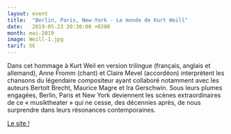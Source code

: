 ```yaml
---
layout: event
title:  "Berlin, Paris, New-York - Le monde de Kurt Weill"
date:   2019-05-23 20:30:00 +0200
month: mai-2019
image: Weill-1.jpg
tarif: 5€
---
```


Dans cet hommage à Kurt Weil en version trilingue (français, anglais et allemand), Anne Fromm (chant) et Claire Mevel (accordéon) interprètent les chansons du légendaire compositeur ayant collaboré notamment avec les auteurs Bertolt Brecht, Maurice Magre et Ira Gerschwin. Sous leurs plumes engagées, Berlin, Paris et New York deviennent les scènes extraordinaires de ce « musiktheater » qui ne cesse, des décennies après, de nous surprendre dans leurs résonances contemporaines.

[Le site !](http://annefromm.com/)
